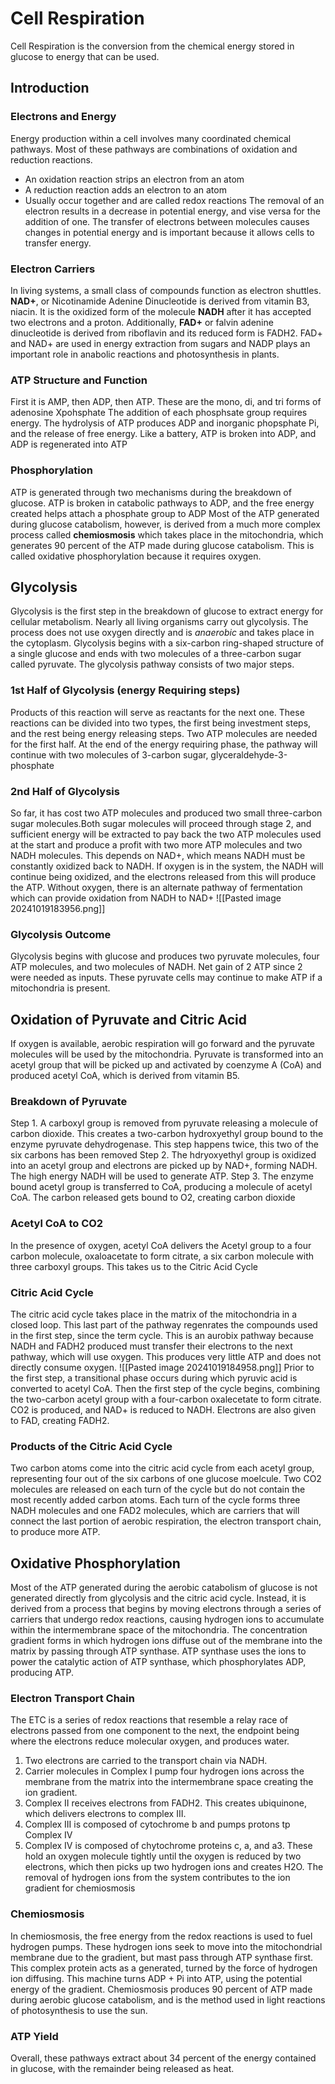 # Cell Respiration
Cell Respiration is the conversion from the chemical energy stored in glucose to energy that can be used.
## Introduction
### Electrons and Energy
Energy production within a cell involves many coordinated chemical pathways. Most of these pathways are combinations of oxidation and reduction reactions.
- An oxidation reaction strips an electron from an atom
- A reduction reaction adds an electron to an atom
- Usually occur together and are called redox reactions
The removal of an electron results in a decrease in potential energy, and vise versa for the addition of one. The transfer of electrons between molecules causes changes in potential energy and is important because it allows cells to transfer energy.
### Electron Carriers
In living systems, a small class of compounds function as electron shuttles. **NAD+**, or Nicotinamide Adenine Dinucleotide is derived from vitamin B3, niacin. It is the oxidized form of the molecule **NADH** after it has accepted two electrons and a proton. Additionally, **FAD+** or falvin adenine dinucleotide is derived from riboflavin and its reduced form is FADH2.
FAD+ and NAD+ are used in energy extraction from sugars and NADP plays an important role in anabolic reactions and photosynthesis in plants.
### ATP Structure and Function
First it is AMP, then ADP, then ATP. These are the mono, di, and tri forms of adenosine Xpohsphate
The addition of each phosphsate group requires energy.
The hydrolysis of ATP produces ADP and inorganic phopsphate Pi, and the release of free energy.
Like a battery, ATP is broken into ADP, and ADP is regenerated into ATP
### Phosphorylation
ATP is generated through two mechanisms during the breakdown of glucose. ATP is broken in catabolic pathways to ADP, and the free energy created helps attach a phosphate group to ADP
Most of the ATP generated during glucose catabolism, however, is derived from a much more complex process called **chemiosmosis** which takes place in the mitochondria, which generates 90 percent of the ATP made during glucose catabolism. This is called oxidative phosphorylation because it requires oxygen.
## Glycolysis
Glycolysis is the first step in the breakdown of glucose to extract energy for cellular metabolism. Nearly all living organisms carry out glycolysis. The process does not use oxygen directly and is *anaerobic* and takes place in the cytoplasm.
Glycolysis begins with a six-carbon ring-shaped structure of a single glucose and ends with two molecules of a three-carbon sugar called pyruvate. The glycolysis pathway consists of two major steps.
### 1st Half of Glycolysis (energy Requiring steps)
Products of this reaction will serve as reactants for the next one. These reactions can be divided into two types, the first being investment steps, and the rest being energy releasing steps.
Two ATP molecules are needed for the first half.
At the end of the energy requiring phase, the pathway will continue with two molecules of 3-carbon sugar, glyceraldehyde-3-phosphate
### 2nd Half of Glycolysis
So far, it has cost two ATP molecules and produced two small three-carbon sugar molecules.Both sugar molecules will proceed through stage 2, and sufficient energy will be extracted to pay back the two ATP molecules used at the start and produce a profit with two more ATP molecules and two NADH molecules.
This depends on NAD+, which means NADH must be constantly oxidized back to NADH. If oxygen is in the system, the NADH will continue being oxidized, and the electrons released from this will produce the ATP. Without oxygen, there is an alternate pathway of fermentation which can provide oxidation from NADH to NAD+
![[Pasted image 20241019183956.png]]
### Glycolysis Outcome
Glycolysis begins with glucose and produces two pyruvate molecules, four ATP molecules, and two molecules of NADH. Net gain of 2 ATP since 2 were needed as inputs. These pyruvate cells may continue to make ATP if a mitochondria is present.
## Oxidation of Pyruvate and Citric Acid
If oxygen is available, aerobic respiration will go forward and the pyruvate molecules will be used by the mitochondria. Pyruvate is transformed into an acetyl group that will be picked up and activated by coenzyme A (CoA) and produced acetyl CoA, which is derived from vitamin B5.
### Breakdown of Pyruvate
Step 1. A carboxyl group is removed from pyruvate releasing a molecule of carbon dioxide. This creates a two-carbon hydroxyethyl group bound to the enzyme pyruvate dehydrogenase. This step happens twice, this two of the six carbons has been removed
Step 2. The hdryoxyethyl group is oxidized into an acetyl group and electrons are picked up by NAD+, forming NADH. The high energy NADH will be used to generate ATP.
Step 3. The enzyme bound acetyl group is transferred to CoA, producing a molecule of acetyl CoA. 
The carbon released gets bound to O2, creating carbon dioxide
### Acetyl CoA to CO2
In the presence of oxygen, acetyl CoA delivers the Acetyl group to a four carbon molecule, oxaloacetate to form citrate, a six carbon molecule with three carboxyl groups. This takes us to the Citric Acid Cycle
### Citric Acid Cycle
The citric acid cycle takes place in the matrix of the mitochondria in a closed loop. This last part of the pathway regenrates the compounds used in the first step, since the term cycle. This is an aurobix pathway because NADH and FADH2 produced must transfer their electrons to the next pathway, which will use oxygen. This produces very little ATP and does not directly consume oxygen.
![[Pasted image 20241019184958.png]]
Prior to the first step, a transitional phase occurs during which pyruvic acid is converted to acetyl CoA. Then the first step of the cycle begins, combining the two-carbon acetyl group with a four-carbon oxalecetate to form citrate. CO2 is produced, and NAD+ is reduced to NADH. Electrons are also given to FAD, creating FADH2.
### Products of the Citric Acid Cycle
Two carbon atoms come into the citric acid cycle from each acetyl group, representing four out of the six carbons of one glucose moelcule. Two CO2 molecules are released on each turn of the cycle but do not contain the most recently added carbon atoms. Each turn of the cycle forms three NADH molecules and one FAD2 molecules, which are carriers that will connect the last portion of aerobic respiration, the electron transport chain, to produce more ATP. 
## Oxidative Phosphorylation
Most of the ATP generated during the aerobic catabolism of glucose is not generated directly from glycolysis and the citric acid cycle. Instead, it is derived from a process that begins by moving electrons through a series of carriers that undergo redox reactions, causing hydrogen ions to accumulate within the intermembrane space of the mitochondria. The concentration gradient forms in which hydrogen ions diffuse out of the membrane into the matrix by passing through ATP synthase. ATP synthase uses the ions to power the catalytic action of ATP synthase, which phosphorylates ADP, producing ATP.
### Electron Transport Chain
The ETC is a series of redox reactions that resemble a relay race of electrons passed from one component to the next, the endpoint being where the electrons reduce molecular oxygen, and produces water.
1. Two electrons are carried to the transport chain via NADH.
2. Carrier molecules in Complex I pump four hydrogen ions across the membrane from the matrix into the intermembrane space creating the ion gradient.
3. Complex II receives electrons from FADH2. This creates ubiquinone, which delivers electrons to complex III. 
4. Complex III is composed of cytochrome b and pumps protons tp Complex IV
5. Complex IV is composed of chytochrome proteins c, a, and a3. These hold an oxygen molecule tightly until the oxygen is reduced by two electrons, which then picks up two hydrogen ions and creates H2O. The removal of hydrogen ions from the system contributes to the ion gradient for chemiosmosis
### Chemiosmosis
In chemiosmosis, the free energy from the redox reactions is used to fuel hydrogen pumps. These hydrogen ions seek to move into the mitochondrial membrane due to the gradient, but mast pass through ATP synthase first. This complex protein acts as a generated, turned by the force of hydrogen ion diffusing. This machine turns ADP + Pi into ATP, using the potential energy of the gradient.
Chemiosmosis produces 90 percent of ATP made during aerobic glucose catabolism, and is the method used in light reactions of photosynthesis to use the sun.
### ATP Yield
Overall, these pathways extract about 34 percent of the energy contained in glucose, with the remainder being released as heat.
